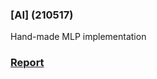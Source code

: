 ### [AI] (210517)
Hand-made MLP implementation

### [Report](https://github.com/furthermares/KPU-AI-A2/blob/main/A2.pdf)
